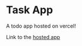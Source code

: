 # Task App
A todo app hosted on vercel!

Link to the [hosted app](https://chaitanya1402-task-app.vercel.app/)
